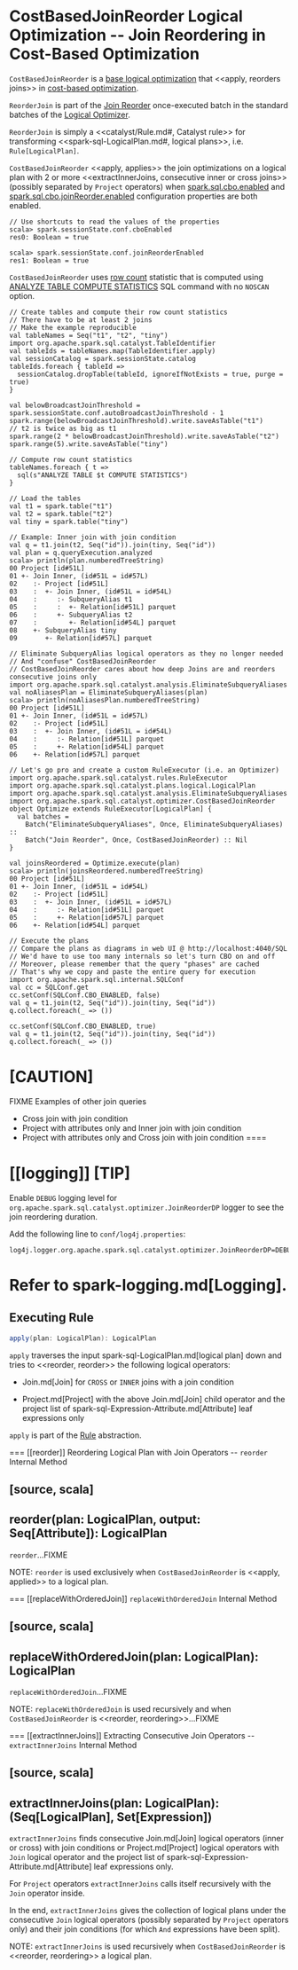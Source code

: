 # CostBasedJoinReorder Logical Optimization -- Join Reordering in Cost-Based Optimization

`CostBasedJoinReorder` is a [base logical optimization](../catalyst/Optimizer.md#batches) that <<apply, reorders joins>> in [cost-based optimization](../cost-based-optimization.md).

`ReorderJoin` is part of the [Join Reorder](../catalyst/Optimizer.md#Join_Reorder) once-executed batch in the standard batches of the [Logical Optimizer](../catalyst/Optimizer.md).

`ReorderJoin` is simply a <<catalyst/Rule.md#, Catalyst rule>> for transforming <<spark-sql-LogicalPlan.md#, logical plans>>, i.e. `Rule[LogicalPlan]`.

`CostBasedJoinReorder` <<apply, applies>> the join optimizations on a logical plan with 2 or more <<extractInnerJoins, consecutive inner or cross joins>> (possibly separated by `Project` operators) when [spark.sql.cbo.enabled](../configuration-properties.md#spark.sql.cbo.enabled) and [spark.sql.cbo.joinReorder.enabled](../configuration-properties.md#spark.sql.cbo.joinReorder.enabled) configuration properties are both enabled.

```text
// Use shortcuts to read the values of the properties
scala> spark.sessionState.conf.cboEnabled
res0: Boolean = true

scala> spark.sessionState.conf.joinReorderEnabled
res1: Boolean = true
```

`CostBasedJoinReorder` uses [row count](../cost-based-optimization.md#row-count-stat) statistic that is computed using [ANALYZE TABLE COMPUTE STATISTICS](../cost-based-optimization.md#ANALYZE-TABLE) SQL command with no `NOSCAN` option.

```text
// Create tables and compute their row count statistics
// There have to be at least 2 joins
// Make the example reproducible
val tableNames = Seq("t1", "t2", "tiny")
import org.apache.spark.sql.catalyst.TableIdentifier
val tableIds = tableNames.map(TableIdentifier.apply)
val sessionCatalog = spark.sessionState.catalog
tableIds.foreach { tableId =>
  sessionCatalog.dropTable(tableId, ignoreIfNotExists = true, purge = true)
}

val belowBroadcastJoinThreshold = spark.sessionState.conf.autoBroadcastJoinThreshold - 1
spark.range(belowBroadcastJoinThreshold).write.saveAsTable("t1")
// t2 is twice as big as t1
spark.range(2 * belowBroadcastJoinThreshold).write.saveAsTable("t2")
spark.range(5).write.saveAsTable("tiny")

// Compute row count statistics
tableNames.foreach { t =>
  sql(s"ANALYZE TABLE $t COMPUTE STATISTICS")
}

// Load the tables
val t1 = spark.table("t1")
val t2 = spark.table("t2")
val tiny = spark.table("tiny")

// Example: Inner join with join condition
val q = t1.join(t2, Seq("id")).join(tiny, Seq("id"))
val plan = q.queryExecution.analyzed
scala> println(plan.numberedTreeString)
00 Project [id#51L]
01 +- Join Inner, (id#51L = id#57L)
02    :- Project [id#51L]
03    :  +- Join Inner, (id#51L = id#54L)
04    :     :- SubqueryAlias t1
05    :     :  +- Relation[id#51L] parquet
06    :     +- SubqueryAlias t2
07    :        +- Relation[id#54L] parquet
08    +- SubqueryAlias tiny
09       +- Relation[id#57L] parquet

// Eliminate SubqueryAlias logical operators as they no longer needed
// And "confuse" CostBasedJoinReorder
// CostBasedJoinReorder cares about how deep Joins are and reorders consecutive joins only
import org.apache.spark.sql.catalyst.analysis.EliminateSubqueryAliases
val noAliasesPlan = EliminateSubqueryAliases(plan)
scala> println(noAliasesPlan.numberedTreeString)
00 Project [id#51L]
01 +- Join Inner, (id#51L = id#57L)
02    :- Project [id#51L]
03    :  +- Join Inner, (id#51L = id#54L)
04    :     :- Relation[id#51L] parquet
05    :     +- Relation[id#54L] parquet
06    +- Relation[id#57L] parquet

// Let's go pro and create a custom RuleExecutor (i.e. an Optimizer)
import org.apache.spark.sql.catalyst.rules.RuleExecutor
import org.apache.spark.sql.catalyst.plans.logical.LogicalPlan
import org.apache.spark.sql.catalyst.analysis.EliminateSubqueryAliases
import org.apache.spark.sql.catalyst.optimizer.CostBasedJoinReorder
object Optimize extends RuleExecutor[LogicalPlan] {
  val batches =
    Batch("EliminateSubqueryAliases", Once, EliminateSubqueryAliases) ::
    Batch("Join Reorder", Once, CostBasedJoinReorder) :: Nil
}

val joinsReordered = Optimize.execute(plan)
scala> println(joinsReordered.numberedTreeString)
00 Project [id#51L]
01 +- Join Inner, (id#51L = id#54L)
02    :- Project [id#51L]
03    :  +- Join Inner, (id#51L = id#57L)
04    :     :- Relation[id#51L] parquet
05    :     +- Relation[id#57L] parquet
06    +- Relation[id#54L] parquet

// Execute the plans
// Compare the plans as diagrams in web UI @ http://localhost:4040/SQL
// We'd have to use too many internals so let's turn CBO on and off
// Moreover, please remember that the query "phases" are cached
// That's why we copy and paste the entire query for execution
import org.apache.spark.sql.internal.SQLConf
val cc = SQLConf.get
cc.setConf(SQLConf.CBO_ENABLED, false)
val q = t1.join(t2, Seq("id")).join(tiny, Seq("id"))
q.collect.foreach(_ => ())

cc.setConf(SQLConf.CBO_ENABLED, true)
val q = t1.join(t2, Seq("id")).join(tiny, Seq("id"))
q.collect.foreach(_ => ())
```

[CAUTION]
====
FIXME Examples of other join queries

* Cross join with join condition
* Project with attributes only and Inner join with join condition
* Project with attributes only and Cross join with join condition
====

[[logging]]
[TIP]
====
Enable `DEBUG` logging level for `org.apache.spark.sql.catalyst.optimizer.JoinReorderDP` logger to see the join reordering duration.

Add the following line to `conf/log4j.properties`:

```
log4j.logger.org.apache.spark.sql.catalyst.optimizer.JoinReorderDP=DEBUG
```

Refer to spark-logging.md[Logging].
====

## <span id="apply"> Executing Rule

```scala
apply(plan: LogicalPlan): LogicalPlan
```

`apply` traverses the input spark-sql-LogicalPlan.md[logical plan] down and tries to <<reorder, reorder>> the following logical operators:

* Join.md[Join] for `CROSS` or `INNER` joins with a join condition

* Project.md[Project] with the above Join.md[Join] child operator and the project list of spark-sql-Expression-Attribute.md[Attribute] leaf expressions only

`apply` is part of the [Rule](../catalyst/Rule.md#apply) abstraction.

=== [[reorder]] Reordering Logical Plan with Join Operators -- `reorder` Internal Method

[source, scala]
----
reorder(plan: LogicalPlan, output: Seq[Attribute]): LogicalPlan
----

`reorder`...FIXME

NOTE: `reorder` is used exclusively when `CostBasedJoinReorder` is <<apply, applied>> to a logical plan.

=== [[replaceWithOrderedJoin]] `replaceWithOrderedJoin` Internal Method

[source, scala]
----
replaceWithOrderedJoin(plan: LogicalPlan): LogicalPlan
----

`replaceWithOrderedJoin`...FIXME

NOTE: `replaceWithOrderedJoin` is used recursively and when `CostBasedJoinReorder` is <<reorder, reordering>>...FIXME

=== [[extractInnerJoins]] Extracting Consecutive Join Operators -- `extractInnerJoins` Internal Method

[source, scala]
----
extractInnerJoins(plan: LogicalPlan): (Seq[LogicalPlan], Set[Expression])
----

`extractInnerJoins` finds consecutive Join.md[Join] logical operators (inner or cross) with join conditions or Project.md[Project] logical operators with `Join` logical operator and the project list of spark-sql-Expression-Attribute.md[Attribute] leaf expressions only.

For `Project` operators `extractInnerJoins` calls itself recursively with the `Join` operator inside.

In the end, `extractInnerJoins` gives the collection of logical plans under the consecutive `Join` logical operators (possibly separated by `Project` operators only) and their join conditions (for which `And` expressions have been split).

NOTE: `extractInnerJoins` is used recursively when `CostBasedJoinReorder` is <<reorder, reordering>> a logical plan.
